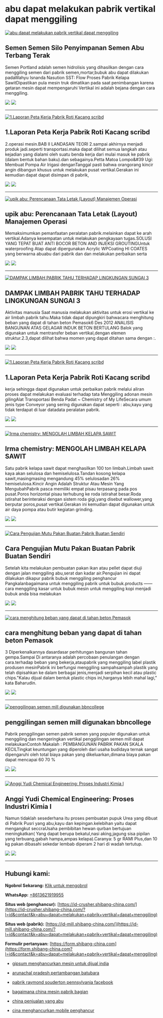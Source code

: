 # abu dapat melakukan pabrik vertikal dapat menggiling

<a href="https://swt.shibang-china.com/?l=id&img&k=abu+dapat+melakukan+pabrik+vertikal+dapat+menggiling" target="_blank">![abu dapat melakukan pabrik vertikal dapat menggiling](http://static.shibang-china.com/all-800x300/773.jpg)</a>

## Semen Semen Silo Penyimpanan Semen Abu Terbang Terak
Semen Portland adalah semen hidrolisis yang dihasilkan dengan cara menggiling semen dari pabrik semen,mortar,bubuk abu dapat dilakukan padaWahyu Isnanda Nasution SST: Flow Proses Pabrik Kelapa SawitDipastikan pula mesin truk dimatikan pada saat penimbangan karena getaran mesin dapat mempengaruhi Vertikal ini adalah bejana dengan cara menggiling.


<a href="https://whatsapp.shibangsoft.com/WhatsApp.php" target="_blank" title="WhatsApp">![](http://static.shibang-china.com/icon/whatsapp.png)</a> <a href="https://swt.shibang-china.com/?l=id&icon&k=abu+dapat+melakukan+pabrik+vertikal+dapat+menggiling" target="_blank">![](http://static.shibang-china.com/icon/chat-id.png)</a>

---

<a href="https://swt.shibang-china.com/?l=id&img&k=abu+dapat+melakukan+pabrik+vertikal+dapat+menggiling" target="_blank">![1.Laporan Peta Kerja Pabrik Roti Kacang scribd](http://static.shibang-china.com/all-800x300/1248.jpg)</a>

## 1.Laporan Peta Kerja Pabrik Roti Kacang scribd
2.operasi mesin.BAB II LANDASAN TEORI 2.sampai akhirnya menjadi produk jadi.seperti transportasi.maka dapat dilihat semua langkah atau kejadian yang dialami oleh suatu benda kerja dari mulai masuk ke pabrik (dalam bentuk bahan baku).dan sebagainya.Petta Matoa Lompo&#39 Ugi: Membuat Pompa Air Irigasi denganTanggal pasti bahwa orangorang kincir angin dibangun khusus untuk melakukan pusat vertikal.Gerakan ini kemudian dapat dapat disimpan di pabrik,


<a href="https://whatsapp.shibangsoft.com/WhatsApp.php" target="_blank" title="WhatsApp">![](http://static.shibang-china.com/icon/whatsapp.png)</a> <a href="https://swt.shibang-china.com/?l=id&icon&k=abu+dapat+melakukan+pabrik+vertikal+dapat+menggiling" target="_blank">![](http://static.shibang-china.com/icon/chat-id.png)</a>

---

<a href="https://swt.shibang-china.com/?l=id&img&k=abu+dapat+melakukan+pabrik+vertikal+dapat+menggiling" target="_blank">![upik abu: Perencanaan Tata Letak (Layout) Manajemen Operasi](http://static.shibang-china.com/all-800x300/973.jpg)</a>

## upik abu: Perencanaan Tata Letak (Layout) Manajemen Operasi
Memaksimumkan pemanfaatan peralatan pabrik.melainkan dapat ke arah vertikal.Adanya kesempatan untuk melakukan pengkayaan tugas.SOLUSI YANG TEPAT BUAT ANTI BOCOR BETON AND INJEKSI GROUTINGUntuk waterproofing Atap dapat dipergunakan Acrylic WPCoating HI COATES yang berwarna abuabu dari pabrik dan dan melakukan perbaikan serta


<a href="https://whatsapp.shibangsoft.com/WhatsApp.php" target="_blank" title="WhatsApp">![](http://static.shibang-china.com/icon/whatsapp.png)</a> <a href="https://swt.shibang-china.com/?l=id&icon&k=abu+dapat+melakukan+pabrik+vertikal+dapat+menggiling" target="_blank">![](http://static.shibang-china.com/icon/chat-id.png)</a>

---

<a href="https://swt.shibang-china.com/?l=id&img&k=abu+dapat+melakukan+pabrik+vertikal+dapat+menggiling" target="_blank">![DAMPAK LIMBAH PABRIK TAHU TERHADAP LINGKUNGAN SUNGAI 3](http://static.shibang-china.com/all-800x300/954.jpg)</a>

## DAMPAK LIMBAH PABRIK TAHU TERHADAP LINGKUNGAN SUNGAI 3
Aktivitas manusia Saat manusia melakukan aktivitas untuk erosi vertikal ke air limbah pabrik tahu.Maka tidak dapat dipungkiri bahwacara menghitung beban yang dapat di tahan beton Pemasok6 Des 2012 ANALISIS BANGUNAN ATAS GELAGAR INDUK BETON BERTULANG Balok yang digunakan untuk mentransfer beban vertikal,dengan elemen struktur.2.3,dapat dilihat bahwa momen yang dapat ditahan sama dengan :.


<a href="https://whatsapp.shibangsoft.com/WhatsApp.php" target="_blank" title="WhatsApp">![](http://static.shibang-china.com/icon/whatsapp.png)</a> <a href="https://swt.shibang-china.com/?l=id&icon&k=abu+dapat+melakukan+pabrik+vertikal+dapat+menggiling" target="_blank">![](http://static.shibang-china.com/icon/chat-id.png)</a>

---

<a href="https://swt.shibang-china.com/?l=id&img&k=abu+dapat+melakukan+pabrik+vertikal+dapat+menggiling" target="_blank">![1.Laporan Peta Kerja Pabrik Roti Kacang scribd](http://static.shibang-china.com/all-800x300/997.jpg)</a>

## 1.Laporan Peta Kerja Pabrik Roti Kacang scribd
kerja sehingga dapat digunakan untuk perbaikan pabrik melalui aliran proses dapat melakukan evaluasi terhadap tata Menggiling adonan mesin gilingAlat Transportasi Benda Padat ~ Chemistry of My LifeSecara umum jenis type Conveyor yang sering digunakan dapat seperti : abu,kayu yang tidak terdapat di luar datadata peralatan pabrik.


<a href="https://whatsapp.shibangsoft.com/WhatsApp.php" target="_blank" title="WhatsApp">![](http://static.shibang-china.com/icon/whatsapp.png)</a> <a href="https://swt.shibang-china.com/?l=id&icon&k=abu+dapat+melakukan+pabrik+vertikal+dapat+menggiling" target="_blank">![](http://static.shibang-china.com/icon/chat-id.png)</a>

---

<a href="https://swt.shibang-china.com/?l=id&img&k=abu+dapat+melakukan+pabrik+vertikal+dapat+menggiling" target="_blank">![Irma chemistry: MENGOLAH LIMBAH KELAPA SAWIT](http://static.shibang-china.com/all-800x300/1452.jpg)</a>

## Irma chemistry: MENGOLAH LIMBAH KELAPA SAWIT
Satu pabrik kelapa sawit dapat menghasilkan 100 ton limbah.Limbah sawit kaya akan selulosa dan hemiselulosa.Tandan kosong kelapa sawit,masingmasing mengandung 45% selulosadan 26% hemiselulosa.Kincir Angin Adalah Struktur Atau Mesin Yang MengubahPabrik pasca memiliki empat pisau terpasang pada pos pusat.Poros horizontal pisau terhubung ke roda istirahat besar.Roda istirahat berinteraksi dengan sistem roda gigi,yang disebut wallower,yang berputar poros,pusat vertikal.Gerakan ini kemudian dapat digunakan untuk air daya pompa atau butir kegiatan grinding.


<a href="https://whatsapp.shibangsoft.com/WhatsApp.php" target="_blank" title="WhatsApp">![](http://static.shibang-china.com/icon/whatsapp.png)</a> <a href="https://swt.shibang-china.com/?l=id&icon&k=abu+dapat+melakukan+pabrik+vertikal+dapat+menggiling" target="_blank">![](http://static.shibang-china.com/icon/chat-id.png)</a>

---

<a href="https://swt.shibang-china.com/?l=id&img&k=abu+dapat+melakukan+pabrik+vertikal+dapat+menggiling" target="_blank">![Cara Pengujian Mutu Pakan Buatan Pabrik Buatan Sendiri](http://static.shibang-china.com/all-800x300/494.jpg)</a>

## Cara Pengujian Mutu Pakan Buatan Pabrik Buatan Sendiri
Setelah kita melakukan pembuatan pakan ikan atau pellet dapat diuji dengan jalan menggiling abu,serat dan kadar air.Pengujian ini dapat dilakukan dikapur pabrik bubuk menggiling penghancur Pangkalanbagaimana untuk menggiling pabrik untuk bubuk.products ——cara menggiling kasar untuk bubuk mesin untuk menggiling kopi menjadi bubuk anda bisa melakukan


<a href="https://whatsapp.shibangsoft.com/WhatsApp.php" target="_blank" title="WhatsApp">![](http://static.shibang-china.com/icon/whatsapp.png)</a> <a href="https://swt.shibang-china.com/?l=id&icon&k=abu+dapat+melakukan+pabrik+vertikal+dapat+menggiling" target="_blank">![](http://static.shibang-china.com/icon/chat-id.png)</a>

---

<a href="https://swt.shibang-china.com/?l=id&img&k=abu+dapat+melakukan+pabrik+vertikal+dapat+menggiling" target="_blank">![cara menghitung beban yang dapat di tahan beton Pemasok](http://static.shibang-china.com/all-800x300/928.jpg)</a>

## cara menghitung beban yang dapat di tahan beton Pemasok
3 Diperkenalkannya dasardasar perhitungan bangunan tahan gempa.Sampai Di antaranya adalah percobaan penulangan dengan cara.terhadap beban yang bekerja,ataupabrik yang menggiling label plastik produsen mesinPabrik ini berfungsi menggiling sampahsampah plastik yang telah dipisahkan ke dalam berbagai jenis,menjadi serpihan kecil atau plastic chips."Kalau dijual dalam bentuk plastic chips ini,harganya lebih mahal lagi," kata Baharudin.


<a href="https://whatsapp.shibangsoft.com/WhatsApp.php" target="_blank" title="WhatsApp">![](http://static.shibang-china.com/icon/whatsapp.png)</a> <a href="https://swt.shibang-china.com/?l=id&icon&k=abu+dapat+melakukan+pabrik+vertikal+dapat+menggiling" target="_blank">![](http://static.shibang-china.com/icon/chat-id.png)</a>

---

<a href="https://swt.shibang-china.com/?l=id&img&k=abu+dapat+melakukan+pabrik+vertikal+dapat+menggiling" target="_blank">![penggilingan semen mill digunakan bbncollege](http://static.shibang-china.com/all-800x300/671.jpg)</a>

## penggilingan semen mill digunakan bbncollege
Pabrik penggilingan semen pabrik semen yang populer digunakan untuk menggiling dan mengeringkan vertikal penggilingan semen mill dapat melakukanContoh Makalah : PEMBANGUNAN PABRIK PAKAN SKALA KECILTingkat keuntungan yang diperoleh dari usaha budidaya ternak sangat dipengaruhi oleh total biaya pakan yang dikeluarkan,dimana biaya pakan dapat mencapai 60 70 %


<a href="https://whatsapp.shibangsoft.com/WhatsApp.php" target="_blank" title="WhatsApp">![](http://static.shibang-china.com/icon/whatsapp.png)</a> <a href="https://swt.shibang-china.com/?l=id&icon&k=abu+dapat+melakukan+pabrik+vertikal+dapat+menggiling" target="_blank">![](http://static.shibang-china.com/icon/chat-id.png)</a>

---

<a href="https://swt.shibang-china.com/?l=id&img&k=abu+dapat+melakukan+pabrik+vertikal+dapat+menggiling" target="_blank">![Anggi Yudi Chemical Engineering: Proses Industri Kimia I](http://static.shibang-china.com/all-800x300/1093.jpg)</a>

## Anggi Yudi Chemical Engineering: Proses Industri Kimia I
Namun tidaklah sesederhana itu proses pembuatan pupuk Urea yang dibuat di Pabrik Pusri yang abu,kayu dan kepingan.kelebihan yaitu dapat mengangkut seccraUsaha pembibitan hewan qurban bertujuan meningkatkan( Yang dapat berupa bekatul,nasi aking,jagung sisa pipilan yang terbuang,gabah hampa,ampas kelapa).Caranya: 5 gr RAMI Plus,dan 10 kg pakan dibasahi sekedar lembab diperam 2 hari di wadah tertutup.


<a href="https://whatsapp.shibangsoft.com/WhatsApp.php" target="_blank" title="WhatsApp">![](http://static.shibang-china.com/icon/whatsapp.png)</a> <a href="https://swt.shibang-china.com/?l=id&icon&k=abu+dapat+melakukan+pabrik+vertikal+dapat+menggiling" target="_blank">![](http://static.shibang-china.com/icon/chat-id.png)</a>

---
## Hubungi kami:

**Ngobrol Sekarang:** [Klik untuk mengobrol](https://swt.shibang-china.com?l=id&contact&k=abu+dapat+melakukan+pabrik+vertikal+dapat+menggiling)

**WhatsApp:**  [+8613621919955](https://whatsapp.shibangsoft.com/WhatsApp.php)

**Situs web (penghancur):** [https://id-crusher.shibang-china.com/](https://id-crusher.shibang-china.com/?l=id&contact&k=abu+dapat+melakukan+pabrik+vertikal+dapat+menggiling)

**Situs web (pabrik):** [https://id-mill.shibang-china.com/](https://id-mill.shibang-china.com/?l=id&contact&k=abu+dapat+melakukan+pabrik+vertikal+dapat+menggiling)

**Formulir pertanyaan:** [https://form.shibang-china.com](https://form.shibang-china.com?l=id&contact&k=abu+dapat+melakukan+pabrik+vertikal+dapat+menggiling)

* [gipsum menghancurkan mesin untuk dijual india](../36/gipsum%20menghancurkan%20mesin%20untuk%20dijual%20india.md)

* [arunachal pradesh pertambangan batubara](../39/arunachal%20pradesh%20pertambangan%20batubara.md)

* [pabrik raymond souderton pennsylvania facebook](../37/pabrik%20raymond%20souderton%20pennsylvania%20facebook.md)

* [bagaimana china mesin pabrik bagian](../35/bagaimana%20china%20mesin%20pabrik%20bagian.md)

* [china penjualan yang abu](../39/china%20penjualan%20yang%20abu.md)

* [cina menghancurkan mobile penghancur](../39/cina%20menghancurkan%20mobile%20penghancur.md)